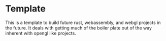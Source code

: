 # Template

This is a template to build future rust, webassembly, and webgl projects in the
future. It deals with getting much of the boiler plate out of the way inherent
with opengl like projects.

